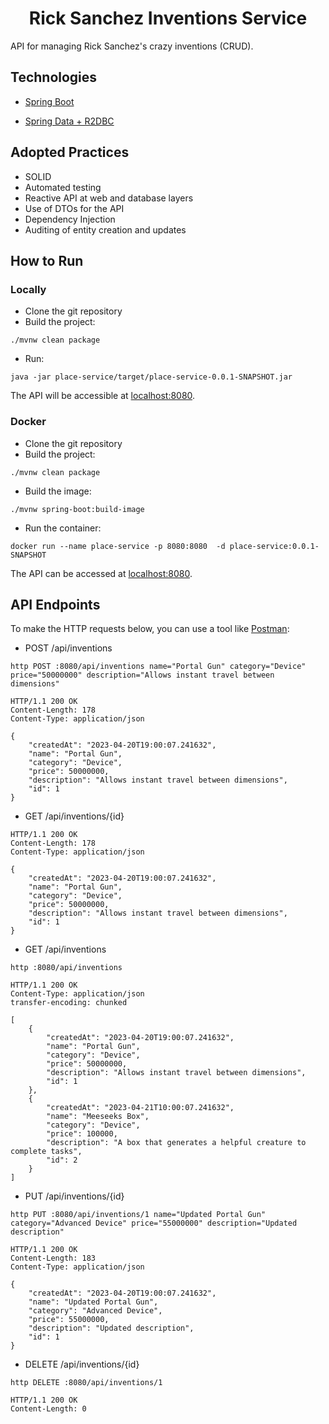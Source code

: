 <h1 align="center">
  Rick Sanchez Inventions Service 
</h1>


API for managing Rick Sanchez's crazy inventions (CRUD).

## Technologies

- [Spring Boot](https://spring.io/projects/spring-boot)

- [Spring Data + R2DBC](https://docs.spring.io/spring-framework/reference/data-access/r2dbc.html)




## Adopted Practices

- SOLID
- Automated testing
- Reactive API at web and database layers
- Use of DTOs for the API
- Dependency Injection
- Auditing of entity creation and updates


## How to Run

### Locally
- Clone the git repository
- Build the project:

```
./mvnw clean package
```
- Run:
```
java -jar place-service/target/place-service-0.0.1-SNAPSHOT.jar
```


The API will be accessible at [localhost:8080](http://localhost:8080).  


### Docker

- Clone the git repository
- Build the project:

```
./mvnw clean package
```
- Build the image:
```
./mvnw spring-boot:build-image
```
- Run the container:
```
docker run --name place-service -p 8080:8080  -d place-service:0.0.1-SNAPSHOT
```

The API can be accessed at [localhost:8080](http://localhost:8080).

## API Endpoints

To make the HTTP requests below, you can use a tool like [Postman](https://www.postman.com/):

- POST /api/inventions
```
http POST :8080/api/inventions name="Portal Gun" category="Device" price="50000000" description="Allows instant travel between dimensions"

HTTP/1.1 200 OK
Content-Length: 178
Content-Type: application/json

{
    "createdAt": "2023-04-20T19:00:07.241632",
    "name": "Portal Gun",
    "category": "Device",
    "price": 50000000,
    "description": "Allows instant travel between dimensions",
    "id": 1
}

```

- GET /api/inventions/{id}
```
HTTP/1.1 200 OK
Content-Length: 178
Content-Type: application/json

{
    "createdAt": "2023-04-20T19:00:07.241632",
    "name": "Portal Gun",
    "category": "Device",
    "price": 50000000,
    "description": "Allows instant travel between dimensions",
    "id": 1
}
```

- GET /api/inventions

```
http :8080/api/inventions

HTTP/1.1 200 OK
Content-Type: application/json
transfer-encoding: chunked

[
    {
        "createdAt": "2023-04-20T19:00:07.241632",
        "name": "Portal Gun",
        "category": "Device",
        "price": 50000000,
        "description": "Allows instant travel between dimensions",
        "id": 1
    },
    {
        "createdAt": "2023-04-21T10:00:07.241632",
        "name": "Meeseeks Box",
        "category": "Device",
        "price": 100000,
        "description": "A box that generates a helpful creature to complete tasks",
        "id": 2
    }
]
```

- PUT /api/inventions/{id}

```
http PUT :8080/api/inventions/1 name="Updated Portal Gun" category="Advanced Device" price="55000000" description="Updated description"

HTTP/1.1 200 OK
Content-Length: 183
Content-Type: application/json

{
    "createdAt": "2023-04-20T19:00:07.241632",
    "name": "Updated Portal Gun",
    "category": "Advanced Device",
    "price": 55000000,
    "description": "Updated description",
    "id": 1
}
```

- DELETE /api/inventions/{id}


```
http DELETE :8080/api/inventions/1

HTTP/1.1 200 OK
Content-Length: 0
```